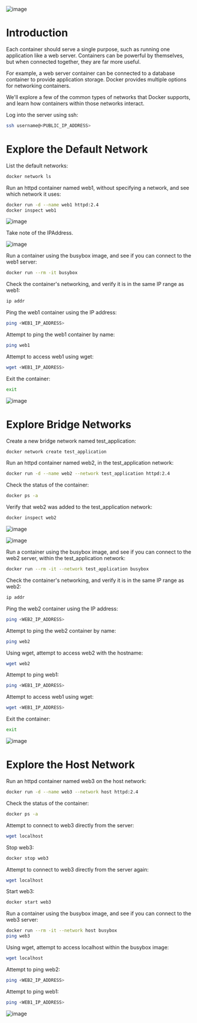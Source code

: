 ![image](https://user-images.githubusercontent.com/44756128/114278068-9290d500-99f3-11eb-8190-e89bdd0bdff5.png)

# Introduction
Each container should serve a single purpose, such as running one application like a web server. Containers can be powerful by themselves, but when connected together, they are far more useful.

For example, a web server container can be connected to a database container to provide application storage. Docker provides multiple options for networking containers.

We'll explore a few of the common types of networks that Docker supports, and learn how containers within those networks interact.

Log into the server using ssh:
```sh
ssh username@<PUBLIC_IP_ADDRESS>
```

# Explore the Default Network
List the default networks:
```sh
docker network ls
```

Run an httpd container named web1, without specifying a network, and see which network it uses:
```sh
docker run -d --name web1 httpd:2.4
docker inspect web1
```

![image](https://user-images.githubusercontent.com/44756128/114278346-0384bc80-99f5-11eb-89d4-fa35c196924f.png)

Take note of the IPAddress.

![image](https://user-images.githubusercontent.com/44756128/114278326-e94ade80-99f4-11eb-94b8-5fe30e3cd56a.png)

Run a container using the busybox image, and see if you can connect to the web1 server:
```sh
docker run --rm -it busybox
```

Check the container's networking, and verify it is in the same IP range as web1:
```sh
ip addr
```

Ping the web1 container using the IP address:
```sh
ping <WEB1_IP_ADDRESS>
```

Attempt to ping the web1 container by name:
```sh
ping web1
```

Attempt to access web1 using wget:
```sh
wget <WEB1_IP_ADDRESS>
```

Exit the container:
```sh
exit
```

![image](https://user-images.githubusercontent.com/44756128/114278418-6a09da80-99f5-11eb-87aa-1afd61591062.png)

# Explore Bridge Networks
Create a new bridge network named test_application:
```sh
docker network create test_application
```

Run an httpd container named web2, in the test_application network:
```sh
docker run -d --name web2 --network test_application httpd:2.4
```

Check the status of the container:
```sh
docker ps -a
```

Verify that web2 was added to the test_application network:
```sh
docker inspect web2
```

![image](https://user-images.githubusercontent.com/44756128/114278487-b228fd00-99f5-11eb-82a6-4771399a1985.png)

![image](https://user-images.githubusercontent.com/44756128/114278509-d258bc00-99f5-11eb-99e3-d29b3137b58a.png)

Run a container using the busybox image, and see if you can connect to the web2 server, within the test_application network:
```sh
docker run --rm -it --network test_application busybox
```

Check the container's networking, and verify it is in the same IP range as web2:
```sh
ip addr
```

Ping the web2 container using the IP address:
```sh
ping <WEB2_IP_ADDRESS>
```

Attempt to ping the web2 container by name:
```sh
ping web2
```

Using wget, attempt to access web2 with the hostname:
```sh
wget web2
```

Attempt to ping web1:
```sh
ping <WEB1_IP_ADDRESS>
```

Attempt to access web1 using wget:
```sh
wget <WEB1_IP_ADDRESS>
```

Exit the container:
```sh
exit
```

![image](https://user-images.githubusercontent.com/44756128/114278581-1ea3fc00-99f6-11eb-9c15-5950836cf1df.png)

# Explore the Host Network
Run an httpd container named web3 on the host network:
```sh
docker run -d --name web3 --network host httpd:2.4
```

Check the status of the container:
```sh
docker ps -a
```

Attempt to connect to web3 directly from the server:
```sh
wget localhost
```

Stop web3:
```sh
docker stop web3
```

Attempt to connect to web3 directly from the server again:
```sh
wget localhost
```

Start web3:
```sh
docker start web3
```

Run a container using the busybox image, and see if you can connect to the web3 server:
```sh
docker run --rm -it --network host busybox
ping web3
```

Using wget, attempt to access localhost within the busybox image:
```sh
wget localhost
```

Attempt to ping web2:
```sh
ping <WEB2_IP_ADDRESS>
```

Attempt to ping web1:
```sh
ping <WEB1_IP_ADDRESS>
```

![image](https://user-images.githubusercontent.com/44756128/114278667-7fcbcf80-99f6-11eb-86f7-1dc627d423a0.png)
